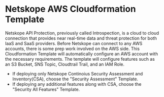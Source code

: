 # Netskope AWS Cloudformation Template

Netskope API Protection, previously called Introspection, is a cloud to cloud connection that provides near real-time data and threat protection for both IaaS and SaaS providers.  Before Netskope can connect to any AWS accounts, there is some prep work involved on the AWS side.  This Cloudformation Template will automatically configure an AWS account with the necessary requirements.  The template will configure features such as an S3 Bucket, SNS Topic, Cloudtrail Trail, and an IAM Role.

* If deploying only Netskope Continoius Security Assessment and Inventory(CSA), choose the "Security Assessment" Template.
* If deploying any additional features along with CSA, choose the "Security All Features" Template.

